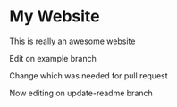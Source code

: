 # My Website

This is really an awesome website

Edit on example branch

Change which was needed for pull request

Now editing on update-readme branch
